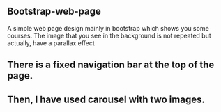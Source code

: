 ## Bootstrap-web-page

A simple web page design mainly in bootstrap which shows you some courses. The image that you see in the background is not repeated but actually, have a parallax effect

## There is a fixed navigation bar at the top of the page.
## Then, I have used carousel with two images.
